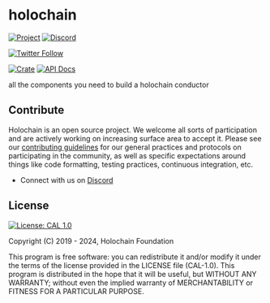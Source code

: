 # holochain

[![Project](https://img.shields.io/badge/project-holochain-blue.svg?style=flat-square)](http://holochain.org/)
[![Discord](https://img.shields.io/badge/Discord-blue.svg?style=flat-square)](https://discord.gg/k55DS5dmPH)

[![Twitter Follow](https://img.shields.io/twitter/follow/holochain.svg?style=social&label=Follow)](https://twitter.com/holochain)

[![Crate](https://img.shields.io/crates/v/holochain.svg)](https://crates.io/crates/holochain)
[![API Docs](https://docs.rs/holochain/badge.svg)](https://docs.rs/holochain)

all the components you need to build a holochain conductor

## Contribute
Holochain is an open source project.  We welcome all sorts of participation and are actively working on increasing surface area to accept it.  Please see our [contributing guidelines](/CONTRIBUTING.md) for our general practices and protocols on participating in the community, as well as specific expectations around things like code formatting, testing practices, continuous integration, etc.

* Connect with us on [Discord](https://discord.gg/k55DS5dmPH)

## License
 [![License: CAL 1.0](https://img.shields.io/badge/License-CAL-1.0-blue.svg)](https://github.com/holochain/cryptographic-autonomy-license)

Copyright (C) 2019 - 2024, Holochain Foundation

This program is free software: you can redistribute it and/or modify it under the terms of the license
provided in the LICENSE file (CAL-1.0).  This program is distributed in the hope that it will be useful,
but WITHOUT ANY WARRANTY; without even the implied warranty of MERCHANTABILITY or FITNESS FOR A PARTICULAR
PURPOSE.

